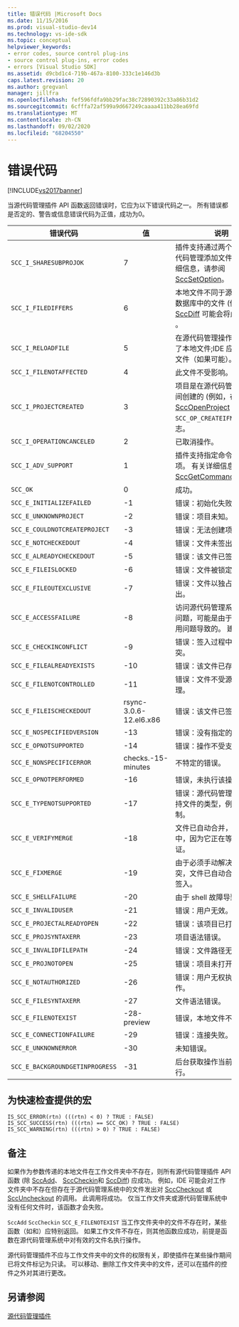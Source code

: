 ```yaml
---
title: 错误代码 |Microsoft Docs
ms.date: 11/15/2016
ms.prod: visual-studio-dev14
ms.technology: vs-ide-sdk
ms.topic: conceptual
helpviewer_keywords:
- error codes, source control plug-ins
- source control plug-ins, error codes
- errors [Visual Studio SDK]
ms.assetid: d9cbd1c4-719b-467a-8100-333c1e146d3b
caps.latest.revision: 20
ms.author: gregvanl
manager: jillfra
ms.openlocfilehash: fef596fdfa9bb29fac38c72890392c33a86b31d2
ms.sourcegitcommit: 6cfffa72af599a9d667249caaaa411bb28ea69fd
ms.translationtype: MT
ms.contentlocale: zh-CN
ms.lasthandoff: 09/02/2020
ms.locfileid: "68204550"
---
```

# <a name="error-codes"></a>错误代码
[!INCLUDE[vs2017banner](../includes/vs2017banner.md)]

当源代码管理插件 API 函数返回错误时，它应为以下错误代码之一。 所有错误都是否定的、警告或信息错误代码为正值，成功为0。  
  
|错误代码|值|说明|  
|----------------|-----------|-----------------|  
|`SCC_I_SHARESUBPROJOK`|7|插件支持通过两个步骤从源代码管理添加文件。 有关详细信息，请参阅 [SccSetOption](../extensibility/sccsetoption-function.md)。|  
|`SCC_I_FILEDIFFERS`|6|本地文件不同于源代码管理数据库中的文件 (例如， [SccDiff](../extensibility/sccdiff-function.md) 可能会将此值返回) 。|  
|`SCC_I_RELOADFILE`|5|在源代码管理操作期间更改了本地文件;IDE 应重新加载文件（如果可能）。|  
|`SCC_I_FILENOTAFFECTED`|4|此文件不受影响。|  
|`SCC_I_PROJECTCREATED`|3|项目是在源代码管理操作期间创建的 (例如，在调用 [SccOpenProject](../extensibility/sccopenproject-function.md) 时，如果 `SCC_OP_CREATEIFNEW`) 指定标志。|  
|`SCC_I_OPERATIONCANCELED`|2|已取消操作。|  
|`SCC_I_ADV_SUPPORT`|1|插件支持指定命令的高级选项。 有关详细信息，请参阅 [SccGetCommandOptions](../extensibility/sccgetcommandoptions-function.md)。|  
|`SCC_OK`|0|成功。|  
|`SCC_E_INITIALIZEFAILED`|-1|错误：初始化失败。|  
|`SCC_E_UNKNOWNPROJECT`|-2|错误：项目未知。|  
|`SCC_E_COULDNOTCREATEPROJECT`|-3|错误：无法创建项目。|  
|`SCC_E_NOTCHECKEDOUT`|-4|错误：文件未签出。|  
|`SCC_E_ALREADYCHECKEDOUT`|-5|错误：该文件已签出。|  
|`SCC_E_FILEISLOCKED`|-6|错误：文件被锁定。|  
|`SCC_E_FILEOUTEXCLUSIVE`|-7|错误：文件以独占方式签出。|  
|`SCC_E_ACCESSFAILURE`|-8|访问源代码管理系统时出现问题，可能是由于网络或争用问题导致的。 建议重试。|  
|`SCC_E_CHECKINCONFLICT`|-9|错误：签入过程中出现冲突。|  
|`SCC_E_FILEALREADYEXISTS`|-10|错误：该文件已存在。|  
|`SCC_E_FILENOTCONTROLLED`|-11|错误：文件不受源代码管理。|  
|`SCC_E_FILEISCHECKEDOUT`|rsync-3.0.6-12.el6.x86|错误：该文件已签出。|  
|`SCC_E_NOSPECIFIEDVERSION`|-13|错误：没有指定的版本。|  
|`SCC_E_OPNOTSUPPORTED`|-14|错误：操作不受支持。|  
|`SCC_E_NONSPECIFICERROR`|checks.-15-minutes|不特定的错误。|  
|`SCC_E_OPNOTPERFORMED`|-16|错误，未执行该操作。|  
|`SCC_E_TYPENOTSUPPORTED`|-17|错误：源代码管理系统不支持文件的类型，例如，二进制。|  
|`SCC_E_VERIFYMERGE`|-18|文件已自动合并，但尚未选中，因为它正在等待用户验证。|  
|`SCC_E_FIXMERGE`|-19|由于必须手动解决的合并冲突，文件已自动合并但尚未签入。|  
|`SCC_E_SHELLFAILURE`|-20|由于 shell 故障导致的错误。|  
|`SCC_E_INVALIDUSER`|-21|错误：用户无效。|  
|`SCC_E_PROJECTALREADYOPEN`|-22|错误：该项目已打开。|  
|`SCC_E_PROJSYNTAXERR`|-23|项目语法错误。|  
|`SCC_E_INVALIDFILEPATH`|-24|错误：文件路径无效。|  
|`SCC_E_PROJNOTOPEN`|-25|错误：项目未打开。|  
|`SCC_E_NOTAUTHORIZED`|-26|错误：用户无权执行此操作。|  
|`SCC_E_FILESYNTAXERR`|-27|文件语法错误。|  
|`SCC_E_FILENOTEXIST`|-28-preview|错误，本地文件不存在。|  
|`SCC_E_CONNECTIONFAILURE`|-29|错误：连接失败。|  
|`SCC_E_UNKNOWNERROR`|-30|未知错误。|  
|`SCC_E_BACKGROUNDGETINPROGRESS`|-31|后台获取操作当前正在进行。|  
  
## <a name="macros-provided-for-quick-checking"></a>为快速检查提供的宏  
  
```cpp#  
IS_SCC_ERROR(rtn) (((rtn) < 0) ? TRUE : FALSE)  
IS_SCC_SUCCESS(rtn) (((rtn) == SCC_OK) ? TRUE : FALSE)  
IS_SCC_WARNING(rtn) (((rtn) > 0) ? TRUE : FALSE)  
```  
  
## <a name="remarks"></a>备注  
 如果作为参数传递的本地文件在工作文件夹中不存在，则所有源代码管理插件 API 函数 (除 [SccAdd](../extensibility/sccadd-function.md)、 [SccCheckin](../extensibility/scccheckin-function.md)和 [SccDiff](../extensibility/sccdiff-function.md)) 应成功。 例如，IDE 可能会对工作文件夹中不存在但存在于源代码管理系统中的文件发出对 [SccCheckout](../extensibility/scccheckout-function.md) 或 [SccUncheckout](../extensibility/sccuncheckout-function.md) 的调用。 此调用将成功。 仅当工作文件夹或源代码管理系统中没有任何文件时，该函数才会失败。  
  
 `SccAdd` `SccCheckin` `SCC_E_FILENOTEXIST` 当工作文件夹中的文件不存在时，某些函数（如和）应特别返回。 如果工作文件不存在，则其他函数应成功，前提是函数在源代码管理系统中对有效的文件名执行操作。  
  
 源代码管理插件不应与工作文件夹中的文件的权限有关，即使插件在某些操作期间已将文件标记为只读。 可以移动、删除工作文件夹中的文件，还可以在插件的控件之外对其进行更改。  
  
## <a name="see-also"></a>另请参阅  
 [源代码管理插件](../extensibility/source-control-plug-ins.md)
